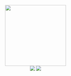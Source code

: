 
<div align="center">
    <img src="https://raw.githubusercontent.com/thu-zhanghl/Gitnote_Images/master/Gitnote/2019/04/12/Matlab-1555003497845.png?token=Ak2yYTswozHyZis5J9muNnPA_jT-B7iuks5cr3ikwA%3D%3D" width="200px">
    <br>
    <a href="https://github.com/thu-zhanghl/Matlab-Notes"> <img src="https://img.shields.io/badge/>-read-4ab8a1.svg"></a>  <a href="https://github.com/thu-zhanghl/Matlab-Notes"> <img src="https://img.shields.io/badge/_-more-4ab8a1.svg"></a> 
    <br> <br>
</div> 
